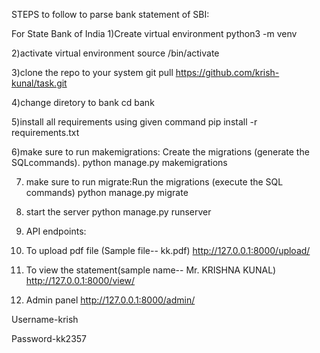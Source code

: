 STEPS to follow to parse bank statement of SBI:

For State Bank of India
1)Create virtual environment
  python3 -m venv <myenvname>
  
2)activate virtual environment
  source <myenvname>/bin/activate
  
3)clone the repo to your system
git pull https://github.com/krish-kunal/task.git

4)change diretory to bank
cd bank

5)install all requirements using given command
  pip install -r requirements.txt

6)make sure to run makemigrations: Create the migrations (generate the SQLcommands).
  python manage.py makemigrations
 
7) make sure to run migrate:Run the migrations (execute the SQL commands)
  python manage.py migrate

8) start the server
  python manage.py runserver

9) API endpoints:

1) To upload pdf file (Sample file-- kk.pdf)
http://127.0.0.1:8000/upload/

2) To view the statement(sample name-- Mr. KRISHNA KUNAL)
http://127.0.0.1:8000/view/

3) Admin panel
http://127.0.0.1:8000/admin/

Username-krish

Password-kk2357
